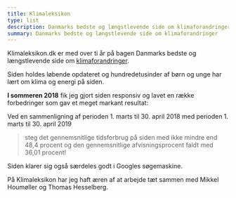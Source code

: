 ```yaml
---
title: Klimaleksikon
type: list
description: Danmarks bedste og længstlevende side om klimaforandringer
summary: Danmarks bedste og længstlevende side om klimaforandringer
---
```


Klimaleksikon.dk er med over ti år på bagen Danmarks bedste og længstlevende side om [klimaforandringer](https://klimaleksikon.dk/klimaforandringer).

Siden holdes løbende opdateret og hundredetusinder af børn og unge har lært om klima og energi på siden.

**I sommeren 2018** fik jeg gjort siden responsiv og lavet en række forbedringer som gav et meget markant resultat:

Ved en sammenligning af perioden 1. marts til 30. april 2018 med perioden 1. marts til 30. april 2019

> steg det gennemsnitlige tidsforbrug på siden med ikke mindre end 48,4 procent og den gennemsnitlige afvisningsprocent faldt med 36,01 procent!

Siden klarer sig også særdeles godt i Googles søgemaskine.

På Klimaleksikon har jeg haft æren af at arbejde tæt sammen med Mikkel Houmøller og Thomas Hesselberg.
